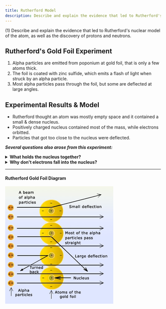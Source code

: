 ```yaml
---
title: Rutherford Model
description: Describe and explain the evidence that led to Rutherford's nuclear model of the atom, as well as the discovery of protons and neutrons.
---
```

    
(1) Describe and explain the evidence that led to Rutherford's nuclear model of the atom, as well as the discovery of protons and neutrons.

## Rutherford's Gold Foil Experiment

1. Alpha particles are emitted from poponium at gold foil, that is only a few atoms thick.
2. The foil is coated with zinc sulfide, which emits a flash of light when struck by an alpha particle.
3. Most alpha particles pass through the foil, but some are deflected at large angles.

## Experimental Results & Model
- Rutherford thought an atom was mostly empty space and it contained a small & dense nucleus.
- Positively charged nucleus contained most of the mass, while electrons orbitted.
- Particles that got too close to the nucleus were deflected.


***Several questions also arose from this experiment:***

<details> 
<summary> <strong>What holds the nucleus together?</strong> </summary>

> Chemists invent some arbitrary force noboyd can explain called strong nuclear force holds the nucleus together.
</details>

<details> 
<summary> <strong>Why don't electrons fall into the nucleus?</strong> </summary>

> See Unit 10 :)
</details>

-------------------
#### Rutherford Gold Foil Diagram
![Gold Foil Experiment](../../../assets/goldfoil.jpg)
